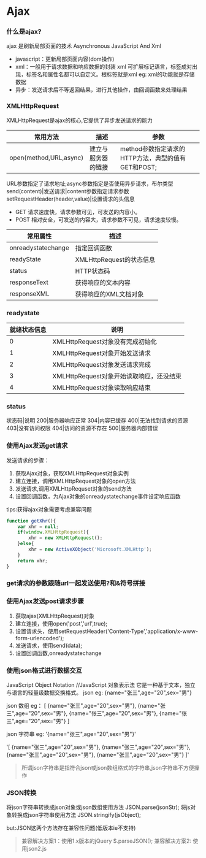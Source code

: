 # Ajax
### 什么是ajax?
ajax 是刷新局部页面的技术
Asynchronous  JavaScript  And  Xml
+ javascript：更新局部页面内容(dom操作)
+ xml：一般用于请求数据和响应数据的封装
xml 可扩展标记语言，标签成对出现，标签名和属性名都可以自定义。根标签就是xml  <xml></xml>
eg:
<book name="JavaScript高级程序设计" price="99.00" id="1000361"></book>
xml的功能就是存储数据
+ 异步：发送请求后不等返回结果，进行其他操作，由回调函数来处理结果

### XMLHttpRequest
XMLHttpRequest是ajax的核心,它提供了异步发送请求的能力

常用方法|描述|参数
----|----|----
open(method,URL,async)|建立与服务器的链接|method参数指定请求的HTTP方法，典型的值有GET和POST;
URL参数指定了请求地址;async参数指定是否使用异步请求，布尔类型
send(content)|发送请求|content参数指定请求参数
setRequestHeader(header,value)|设置请求的头信息

+ GET 请求速度快，请求参数可见，可发送的内容小。
+ POST 相对安全，可发送的内容大，请求参数不可见，请求速度较慢。

常用属性|描述
----|----
onreadystatechange|指定回调函数
readyState|XMLHttpRequest的状态信息
status|HTTP状态码
responseText|获得响应的文本内容
responseXML|获得响应的XML文档对象

### readystate
就绪状态信息|说明
----|----
0|XMLHttpRequest对象没有完成初始化
1|XMLHttpRequest对象开始发送请求
2|XMLHttpRequest对象发送请求完成
3|XMLHttpRequest对象开始读取响应，还没结束
4|XMLHttpRequest对象读取响应结束

### status
状态码|说明
200|服务器响应正常
304|内容已缓存
400|无法找到请求的资源
403|没有访问权限
404|访问的资源不存在
500|服务器内部错误

### 使用Ajax发送get请求
发送请求的步骤：
1. 获取Ajax对象，获取XMLHttpRequest对象实例
2. 建立连接，调用XMLHttpRequest对象的open方法
3. 发送请求,调用XMLHttpRequset对象的send方法
4. 设置回调函数，为Ajax对象的onreadystatechange事件设定响应函数

tips:获得ajax对象需要考虑兼容问题
```javascript
function getXhr(){
    var xhr = null;
    if(window.XMLHttpRequest){
        xhr = new XMLHttpRequest();
    }else{
        xhr = new ActiveXObject('Microsoft.XMLHttp');
    }
    return xhr;
}
```

### get请求的参数跟随url一起发送使用?和&符号拼接

### 使用Ajax发送post请求步骤
1. 获取ajax(XMLHttpRequest)对象
2. 建立连接，使用open('post','url',true);
3. 设置请求头，使用setRequestHeader('Content-Type','application/x-www-form-urlencoded');
4. 发送请求，使用send(data);
5. 设置回调函数,onreadystatechange

### 使用json格式进行数据交互
JavaScript Object Notation  //JavaScript 对象表示法
它是一种基于文本，独立与语言的轻量级数据交换格式。
json eg:
{name="张三",age="20",sex="男"}

json 数组 eg：
[
    {name="张三",age="20",sex="男"},
    {name="张三",age="20",sex="男"},
    {name="张三",age="20",sex="男"},
    {name="张三",age="20",sex="男"}
]

json 字符串 eg:
'{name="张三",age="20",sex="男"}'

'[
    {name="张三",age="20",sex="男"},
    {name="张三",age="20",sex="男"},
    {name="张三",age="20",sex="男"},
    {name="张三",age="20",sex="男"}
]'

> 所谓json字符串是指符合json或json数组格式的字符串,json字符串不方便操作

### JSON转换
将json字符串转换成json对象或json数组使用方法
JSON.parse(jsonStr);
将js对象转换成json字符串使用方法
JSON.stringify(jsObject);

but:JSON这两个方法存在兼容性问题(低版本ie不支持)

>兼容解决方案1：使用1.x版本的jQuery
$.parseJSON();
>兼容解决方案2: 使用json2.js